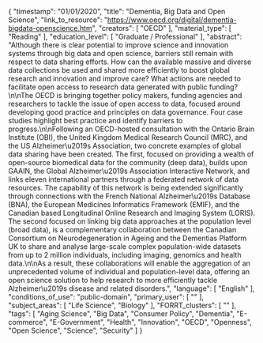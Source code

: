 {
    "timestamp": "01/01/2020",
    "title": "Dementia, Big Data and Open Science",
    "link_to_resource": "https://www.oecd.org/digital/dementia-bigdata-openscience.htm",
    "creators": [
        "OECD"
    ],
    "material_type": [
        "Reading"
    ],
    "education_level": [
        "Graduate / Professional"
    ],
    "abstract": "Although there is clear potential to improve science and innovation systems through big data and open science, barriers still remain with respect to data sharing efforts. How can the available massive and diverse data collections be used and shared more efficiently to boost global research and innovation and improve care? What actions are needed to facilitate open access to research data generated with public funding?\n\nThe OECD is bringing together policy makers, funding agencies and researchers to tackle the issue of open access to data, focused around developing good practice and principles on data governance. Four case studies highlight best practice and identify barriers to progress.\n\nFollowing an OECD-hosted consultation with the Ontario Brain Institute (OBI), the United Kingdom Medical Research Council (MRC), and the US Alzheimer\u2019s Association, two concrete examples of global data sharing have been created. The first, focused on providing a wealth of open-source biomedical data for the community (deep data), builds upon GAAIN, the Global Alzheimer\u2019s Association Interactive Network, and links eleven international partners through a federated network of data resources. The capability of this network is being extended significantly through connections with the French National Alzheimer\u2019s Database (BNA), the European Medicines Informatics Framework (EMIF), and the Canadian based Longitudinal Online Research and Imaging System (LORIS). The second focused on linking big data approaches at the population level (broad data), is a complementary collaboration between the Canadian Consortium on Neurodegeneration in Ageing and the Dementias Platform UK to share and analyse large-scale complex population-wide datasets from up to 2 million individuals, including imaging, genomics and health data.\n\nAs a result, these collaborations will enable the aggregation of an unprecedented volume of individual and population-level data, offering an open science solution to help research to more efficiently tackle Alzheimer\u2019s disease and related disorders.",
    "language": [
        "English"
    ],
    "conditions_of_use": "public-domain",
    "primary_user": [
        ""
    ],
    "subject_areas": [
        "Life Science",
        "Biology"
    ],
    "FORRT_clusters": [
        ""
    ],
    "tags": [
        "Aging Science",
        "Big Data",
        "Consumer Policy",
        "Dementia",
        "E-commerce",
        "E-Government",
        "Health",
        "Innovation",
        "OECD",
        "Openness",
        "Open Science",
        "Science",
        "Security"
    ]
}